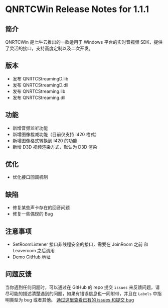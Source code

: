 # QNRTCWin Release Notes for 1.1.1

## 简介
QNRTCWin 是七牛云推出的一款适用于 Windows 平台的实时音视频 SDK，提供了灵活的接口，支持高度定制以及二次开发。

## 版本
- 发布 QNRTCStreamingD.lib
- 发布 QNRTCStreamingD.dll
- 发布 QNRTCStreaming.lib
- 发布 QNRTCStreaming.dll

## 功能
- 新增音频监听功能
- 新增图像裁减功能（目前仅支持 I420 格式）
- 新增图像格式转换到 I420 的功能
- 新增 D3D 视频渲染方式，默认为 D3D 渲染

## 优化
- 优化接口回调机制

## 缺陷
- 修复某些声卡存在的回音问题
- 修复一些偶现的 Bug

## 注意事项
- SetRoomListener 接口非线程安全的接口，需要在 JoinRoom 之前 和 Leaveroom 之后调用
- [Demo GitHub 地址](https://github.com/pili-engineering/QNRTC-Windows)

## 问题反馈 
当你遇到任何问题时，可以通过在 GitHub 的 repo 提交 `issues` 来反馈问题，请尽可能的描述清楚遇到的问题，如果有错误信息也一同附带，并且在 ```Labels``` 中指明类型为 bug 或者其他。 [通过这里查看已有的 issues 和提交 bug](https://github.com/pili-engineering/QNRTC-Windows)
